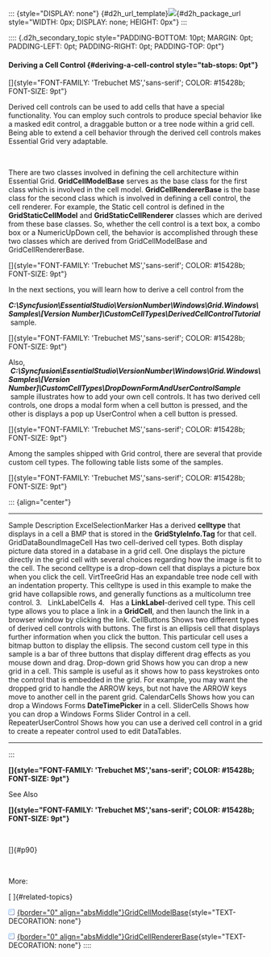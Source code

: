 ::: {style="DISPLAY: none"}
[](ms-xhelp:///?Id=d2h_url_template){#d2h_url_template}![](!package_url!){#d2h_package_url style="WIDTH: 0px; DISPLAY: none; HEIGHT: 0px"}
:::

:::: {.d2h_secondary_topic style="PADDING-BOTTOM: 10pt; MARGIN: 0pt; PADDING-LEFT: 0pt; PADDING-RIGHT: 0pt; PADDING-TOP: 0pt"}
#### Deriving a Cell Control {#deriving-a-cell-control style="tab-stops: 0pt"}

[]{style="FONT-FAMILY: 'Trebuchet MS','sans-serif'; COLOR: #15428b; FONT-SIZE: 9pt"} 

Derived cell controls can be used to add cells that have a special functionality. You can employ such controls to produce special behavior like a masked edit control, a draggable button or a tree node within a grid cell. Being able to extend a cell behavior through the derived cell controls makes Essential Grid very adaptable.

 

There are two classes involved in defining the cell architecture within Essential Grid. **GridCellModelBase** serves as the base class for the first class which is involved in the cell model. **GridCellRendererBase** is the base class for the second class which is involved in defining a cell control, the cell renderer. For example, the Static cell control is defined in the **GridStaticCellModel** and **GridStaticCellRenderer** classes which are derived from these base classes. So, whether the cell control is a text box, a combo box or a NumericUpDown cell, the behavior is accomplished through these two classes which are derived from GridCellModelBase and GridCellRendererBase.

[]{style="FONT-FAMILY: 'Trebuchet MS','sans-serif'; COLOR: #15428b; FONT-SIZE: 9pt"} 

In the next sections, you will learn how to derive a cell control from the

***C:\\Syncfusion\\EssentialStudio\\VersionNumber\\Windows\\Grid.Windows\\Samples\\\[Version Number\]\\CustomCellTypes\\DerivedCellControlTutorial***  sample.

[]{style="FONT-FAMILY: 'Trebuchet MS','sans-serif'; COLOR: #15428b; FONT-SIZE: 9pt"} 

Also,  ***C:\\Syncfusion\\EssentialStudio\\VersionNumber\\Windows\\Grid.Windows\\Samples\\\[Version Number\]\\CustomCellTypes\\DropDownFormAndUserControlSample***  sample illustrates how to add your own cell controls. It has two derived cell controls, one drops a modal form when a cell button is pressed, and the other is displays a pop up UserControl when a cell button is pressed.

[]{style="FONT-FAMILY: 'Trebuchet MS','sans-serif'; COLOR: #15428b; FONT-SIZE: 9pt"} 

Among the samples shipped with Grid control, there are several that provide custom cell types. The following table lists some of the samples.

[]{style="FONT-FAMILY: 'Trebuchet MS','sans-serif'; COLOR: #15428b; FONT-SIZE: 9pt"} 

::: {align="center"}
  ------------------------ ---------------------------------------------------------------------------------------------------------------------------------------------------------------------------------------------------------------------------------------------------------------------------------------------------------------------------------------------------------------------
  Sample                   Description
  ExcelSelectionMarker     Has a derived **celltype** that displays in a cell a BMP that is stored in the **GridStyleInfo.Tag** for that cell.
  GridDataBoundImageCell   Has two cell-derived cell types. Both display picture data stored in a database in a grid cell. One displays the picture directly in the grid cell with several choices regarding how the image is fit to the cell. The second celltype is a drop-down cell that displays a picture box when you click the cell.
  VirtTreeGrid             Has an expandable tree node cell with an indentation property. This celltype is used in this example to make the grid have collapsible rows, and generally functions as a multicolumn tree control.
  3.   LinkLabelCells      4.   Has a **LinkLabel**-derived cell type. This cell type allows you to place a link in a **GridCell**, and then launch the link in a browser window by clicking the link.
  CellButtons              Shows two different types of derived cell controls with buttons. The first is an ellipsis cell that displays further information when you click the button. This particular cell uses a bitmap button to display the ellipsis. The second custom cell type in this sample is a bar of three buttons that display different drag effects as you mouse down and drag.
  Drop-down grid           Shows how you can drop a new grid in a cell. This sample is useful as it shows how to pass keystrokes onto the control that is embedded in the grid. For example, you may want the dropped grid to handle the ARROW keys, but not have the ARROW keys move to another cell in the parent grid.
  CalendarCells            Shows how you can drop a Windows Forms **DateTimePicker** in a cell.
  SliderCells              Shows how you can drop a Windows Forms Slider Control in a cell.
  RepeaterUserControl      Shows how you can use a derived cell control in a grid to create a repeater control used to edit DataTables.
  ------------------------ ---------------------------------------------------------------------------------------------------------------------------------------------------------------------------------------------------------------------------------------------------------------------------------------------------------------------------------------------------------------------
:::

**[]{style="FONT-FAMILY: 'Trebuchet MS','sans-serif'; COLOR: #15428b; FONT-SIZE: 9pt"}** 

See Also

**[]{style="FONT-FAMILY: 'Trebuchet MS','sans-serif'; COLOR: #15428b; FONT-SIZE: 9pt"}** 

 

[]{#p90} 

 

More:

[ ]{#related-topics}

[![](button.gif){border="0" align="absMiddle"}GridCellModelBase](ms-xhelp:///?Id=e86a23cc-d72b-484a-9628-f752649a6ef8){style="TEXT-DECORATION: none"}

[![](button.gif){border="0" align="absMiddle"}GridCellRendererBase](ms-xhelp:///?Id=96e4c32e-a0f5-48a1-91c9-0db84749ce57){style="TEXT-DECORATION: none"}
::::
